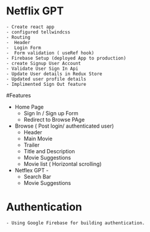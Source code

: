 # Netflix GPT

    - Create react app
    - configured tellwindcss
    - Routing
    -  Header
    -  Login Form
    -  Form validation ( useRef hook)
    - Firebase Setup (deployed App to production)
    - create Signup User Account
    - Validate User Sign In Api
    - Update User details in Redux Store
    - Updated user profile details
    - Implimented Sign Out feature


#Features

- Home Page
  - Sign In / Sign up Form
  - Redirect to Browse PAge
- Browse ( Post login/ authenticated user)
    - Header
    - Main Movie
    - Trailer
    - Title and Description
    - Movie Suggestions
    - Movie list ( Horizontal scrolling)
- Netflex GPT -
    - Search Bar
    - Movie Suggestions

# Authentication

    - Using Google Firebase for building authentication.
